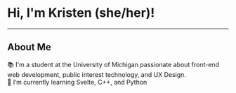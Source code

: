 # Hi, I'm Kristen (she/her)!

---
## About Me   
📚 I'm a student at the University of Michigan passionate about front-end web development, public interest technology, and UX Design.     
🌱 I’m currently learning Svelte, C++, and Python    

<!--
**eth1cal-ai/eth1cal-ai** is a ✨ _special_ ✨ repository because its `README.md` (this file) appears on your GitHub profile.

Here are some ideas to get you started:

- 🔭 I’m currently working on ...
- 🌱 I’m currently learning ...
- 👯 I’m looking to collaborate on ...
- 🤔 I’m looking for help with ...
- 💬 Ask me about ...
- 📫 How to reach me: ...
- 😄 Pronouns: ...
- ⚡ Fun fact: ...
-->

